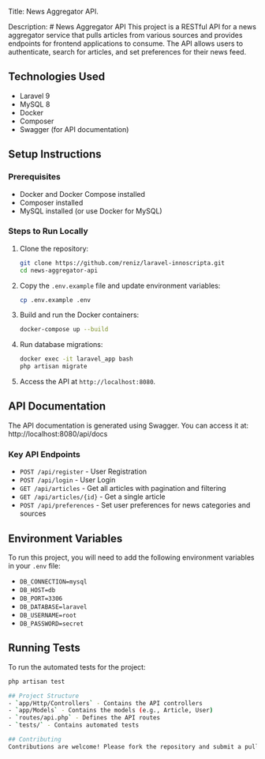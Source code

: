 Title: News Aggregator API.

Description: # News Aggregator API
This project is a RESTful API for a news aggregator service that pulls articles from various sources and provides endpoints for frontend applications to consume. The API allows users to authenticate, search for articles, and set preferences for their news feed.

## Technologies Used
- Laravel 9
- MySQL 8
- Docker
- Composer
- Swagger (for API documentation)

## Setup Instructions

### Prerequisites
- Docker and Docker Compose installed
- Composer installed
- MySQL installed (or use Docker for MySQL)

### Steps to Run Locally
1. Clone the repository:
   ```bash
   git clone https://github.com/reniz/laravel-innoscripta.git
   cd news-aggregator-api
   ```

2. Copy the `.env.example` file and update environment variables:
   ```bash
   cp .env.example .env
   ```

3. Build and run the Docker containers:
   ```bash
   docker-compose up --build
   ```

4. Run database migrations:
   ```bash
   docker exec -it laravel_app bash
   php artisan migrate
   ```

5. Access the API at `http://localhost:8080`.

## API Documentation
The API documentation is generated using Swagger. You can access it at:
http://localhost:8080/api/docs

### Key API Endpoints
- `POST /api/register` - User Registration
- `POST /api/login` - User Login
- `GET /api/articles` - Get all articles with pagination and filtering
- `GET /api/articles/{id}` - Get a single article
- `POST /api/preferences` - Set user preferences for news categories and sources

## Environment Variables

To run this project, you will need to add the following environment variables in your `.env` file:

- `DB_CONNECTION=mysql`
- `DB_HOST=db`
- `DB_PORT=3306`
- `DB_DATABASE=laravel`
- `DB_USERNAME=root`
- `DB_PASSWORD=secret`

## Running Tests
To run the automated tests for the project:
```bash
php artisan test

## Project Structure
- `app/Http/Controllers` - Contains the API controllers
- `app/Models` - Contains the models (e.g., Article, User)
- `routes/api.php` - Defines the API routes
- `tests/` - Contains automated tests

## Contributing
Contributions are welcome! Please fork the repository and submit a pull request.



